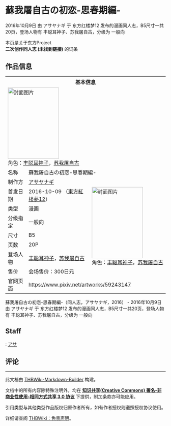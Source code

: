 # 蘇我屠自古の初恋-思春期編-

<!-- source html: G:\repos\THBWiki-Markdown-Builder\THBWikiMarkdown\Temp\main\f\fb\ns0%3A%E8%98%87%E6%88%91%E5%B1%A0%E8%87%AA%E5%8F%A4%E3%81%AE%E5%88%9D%E6%81%8B-%E6%80%9D%E6%98%A5%E6%9C%9F%E7%B7%A8-.html -->

2016年10月9日 由 アサヤナギ 于 东方红楼梦12 发布的漫画同人志，B5尺寸一共20页，登场人物有 丰聪耳神子、苏我屠自古，分级为 一般向

本页是关于东方Project  
 **二次创作同人志 (未找到链接)** 的词条
## 作品信息

<table><tbody><tr><th colspan="3">基本信息</th></tr><tr><td class="cover-artwork-mobile" colspan="2"><a href="./文件-蘇我屠自古の初恋-思春期編-封面.jpg.md" class="image" title="封面图片"><img alt="封面图片" src="https://upload.thwiki.cc/thumb/4/42/%E8%98%87%E6%88%91%E5%B1%A0%E8%87%AA%E5%8F%A4%E3%81%AE%E5%88%9D%E6%81%8B-%E6%80%9D%E6%98%A5%E6%9C%9F%E7%B7%A8-%E5%B0%81%E9%9D%A2.jpg/160px-%E8%98%87%E6%88%91%E5%B1%A0%E8%87%AA%E5%8F%A4%E3%81%AE%E5%88%9D%E6%81%8B-%E6%80%9D%E6%98%A5%E6%9C%9F%E7%B7%A8-%E5%B0%81%E9%9D%A2.jpg" decoding="async" loading="lazy" width="160" height="224" srcset="https://upload.thwiki.cc/thumb/4/42/%E8%98%87%E6%88%91%E5%B1%A0%E8%87%AA%E5%8F%A4%E3%81%AE%E5%88%9D%E6%81%8B-%E6%80%9D%E6%98%A5%E6%9C%9F%E7%B7%A8-%E5%B0%81%E9%9D%A2.jpg/240px-%E8%98%87%E6%88%91%E5%B1%A0%E8%87%AA%E5%8F%A4%E3%81%AE%E5%88%9D%E6%81%8B-%E6%80%9D%E6%98%A5%E6%9C%9F%E7%B7%A8-%E5%B0%81%E9%9D%A2.jpg 1.5x, https://upload.thwiki.cc/thumb/4/42/%E8%98%87%E6%88%91%E5%B1%A0%E8%87%AA%E5%8F%A4%E3%81%AE%E5%88%9D%E6%81%8B-%E6%80%9D%E6%98%A5%E6%9C%9F%E7%B7%A8-%E5%B0%81%E9%9D%A2.jpg/320px-%E8%98%87%E6%88%91%E5%B1%A0%E8%87%AA%E5%8F%A4%E3%81%AE%E5%88%9D%E6%81%8B-%E6%80%9D%E6%98%A5%E6%9C%9F%E7%B7%A8-%E5%B0%81%E9%9D%A2.jpg 2x" data-file-width="714" data-file-height="1000"></a><div class="cover-char">角色：<a href="./丰聪耳神子.md" title="丰聪耳神子">丰聪耳神子</a>，<a href="./苏我屠自古.md" title="苏我屠自古">苏我屠自古</a></div></td>
</tr><tr><td class="label">名称</td><td colspan="2"> 蘇我屠自古の初恋-思春期編- </td></tr><tr><td class="label">制作方</td><td><a href="./アサヤナギ.md" title="アサヤナギ">アサヤナギ</a></td><td class="cover-artwork" rowspan="8" style="min-width:224px;"><a href="./文件-蘇我屠自古の初恋-思春期編-封面.jpg.md" class="image" title="封面图片"><img alt="封面图片" src="https://upload.thwiki.cc/thumb/4/42/%E8%98%87%E6%88%91%E5%B1%A0%E8%87%AA%E5%8F%A4%E3%81%AE%E5%88%9D%E6%81%8B-%E6%80%9D%E6%98%A5%E6%9C%9F%E7%B7%A8-%E5%B0%81%E9%9D%A2.jpg/160px-%E8%98%87%E6%88%91%E5%B1%A0%E8%87%AA%E5%8F%A4%E3%81%AE%E5%88%9D%E6%81%8B-%E6%80%9D%E6%98%A5%E6%9C%9F%E7%B7%A8-%E5%B0%81%E9%9D%A2.jpg" decoding="async" loading="lazy" width="160" height="224" srcset="https://upload.thwiki.cc/thumb/4/42/%E8%98%87%E6%88%91%E5%B1%A0%E8%87%AA%E5%8F%A4%E3%81%AE%E5%88%9D%E6%81%8B-%E6%80%9D%E6%98%A5%E6%9C%9F%E7%B7%A8-%E5%B0%81%E9%9D%A2.jpg/240px-%E8%98%87%E6%88%91%E5%B1%A0%E8%87%AA%E5%8F%A4%E3%81%AE%E5%88%9D%E6%81%8B-%E6%80%9D%E6%98%A5%E6%9C%9F%E7%B7%A8-%E5%B0%81%E9%9D%A2.jpg 1.5x, https://upload.thwiki.cc/thumb/4/42/%E8%98%87%E6%88%91%E5%B1%A0%E8%87%AA%E5%8F%A4%E3%81%AE%E5%88%9D%E6%81%8B-%E6%80%9D%E6%98%A5%E6%9C%9F%E7%B7%A8-%E5%B0%81%E9%9D%A2.jpg/320px-%E8%98%87%E6%88%91%E5%B1%A0%E8%87%AA%E5%8F%A4%E3%81%AE%E5%88%9D%E6%81%8B-%E6%80%9D%E6%98%A5%E6%9C%9F%E7%B7%A8-%E5%B0%81%E9%9D%A2.jpg 2x" data-file-width="714" data-file-height="1000"></a><div class="cover-char">角色：<a href="./丰聪耳神子.md" title="丰聪耳神子">丰聪耳神子</a>，<a href="./苏我屠自古.md" title="苏我屠自古">苏我屠自古</a></div></td>
</tr><tr><td class="label">首发日期</td><td>2016-10-09&#160;（<a href="/展会作品列表?e=%E4%B8%9C%E6%96%B9%E7%BA%A2%E6%A5%BC%E6%A2%A6%2312">東方紅楼夢12</a>）</td></tr><tr><td class="label">类型</td><td>漫画</td></tr><tr><td class="label">分级指定</td><td>一般向</td></tr><tr><td class="label">尺寸</td><td>B5</td></tr><tr><td class="label">页数</td><td>20P</td></tr><tr><td class="label">登场人物</td><td><a href="./丰聪耳神子.md" title="丰聪耳神子">丰聪耳神子</a>，<a href="./苏我屠自古.md" title="苏我屠自古">苏我屠自古</a></td></tr><tr><td class="label">售价</td><td>会场售价：300日元</td></tr>
<tr><td class="label">官网页面</td><td colspan="2"><a rel="nofollow" class="external free" href="https://www.pixiv.net/artworks/59243147">https://www.pixiv.net/artworks/59243147</a></td></tr></tbody></table>

蘇我屠自古の初恋-思春期編-（同人志，アサヤナギ，2016） - 2016年10月9日 由 アサヤナギ 于 东方红楼梦12 发布的漫画同人志，B5尺寸一共20页，登场人物有 丰聪耳神子、苏我屠自古，分级为 一般向
## Staff
: [アサ](./アサ.md)

## 评论




---

此文档由 [THBWiki-Markdown-Builder](https://github.com/Delsin-Yu/THBWiki-Markdown-Builder) 构建。

文档中的所有内容除特殊注明外，均在 [**知识共享(Creative Commons) 署名-非商业性使用-相同方式共享 3.0 协议**](https://creativecommons.org/licenses/by-sa/3.0/deed.zh-hans) 下提供，附加条款亦可能应用。

引用类型与其他类型作品版权归原作者所有，如有作者授权则遵照授权协议使用。

详细请查阅 [THBWiki：免责声明](https://thbwiki.cc/THBWiki:%E5%85%8D%E8%B4%A3%E5%A3%B0%E6%98%8E)。


